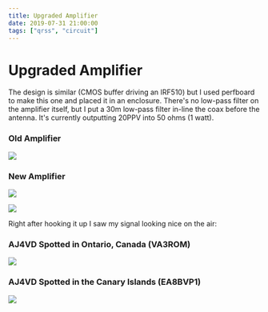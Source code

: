 ```yaml
---
title: Upgraded Amplifier
date: 2019-07-31 21:00:00
tags: ["qrss", "circuit"]
---
```


# Upgraded Amplifier

The design is similar (CMOS buffer driving an IRF510) but I used perfboard to make this one and placed it in an enclosure. There's no low-pass filter on the amplifier itself, but I put a 30m low-pass filter in-line the coax before the antenna. It's currently outputting 20PPV into 50 ohms (1 watt).

### Old Amplifier

<div class="text-center img-border">

![](https://swharden.com/static/2019/07/31/2019-07-30-old-amp.jpg)

</div>

### New Amplifier

<div class="text-center">

![](https://swharden.com/static/2019/07/31/schematic.png)

</div>

<div class="text-center img-border">

![](https://swharden.com/static/2019/07/31/2019-07-31-new-amp.jpg)

</div>

Right after hooking it up I saw my signal looking nice on the air:

### AJ4VD Spotted in Ontario, Canada (VA3ROM)

<div class="text-center img-border">

![](https://swharden.com/static/2019/07/31/VA3ROM.1907311950.549006f9e5.jpg)

</div>

### AJ4VD Spotted in the Canary Islands (EA8BVP1)

<div class="text-center img-border">

![](https://swharden.com/static/2019/07/31/EA8BVP1.1907311940.821b800321.jpg)

</div>